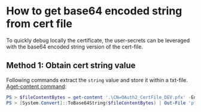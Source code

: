 
# How to get base64 encoded string from cert file

To quickly debug locally the certificate, the user-secrets can be leveraged with the base64 encoded string version of the cert-file.

## Method 1: Obtain cert string value

Following commands extract the `string` value and store it within a txt-file.
[Aget-content command](https://docs.microsoft.com/en-us/powershell/module/microsoft.powershell.management/get-content?view=powershell-7.2):

``` PowerShell
PS > $fileContentBytes = get-content '.\CN=OAuth2_CertFile_DEV.pfx' -Encoding Byte
PS > [System.Convert]::ToBase64String($fileContentBytes) | Out-File 'pfx-encoded-bytes.txt'
```
